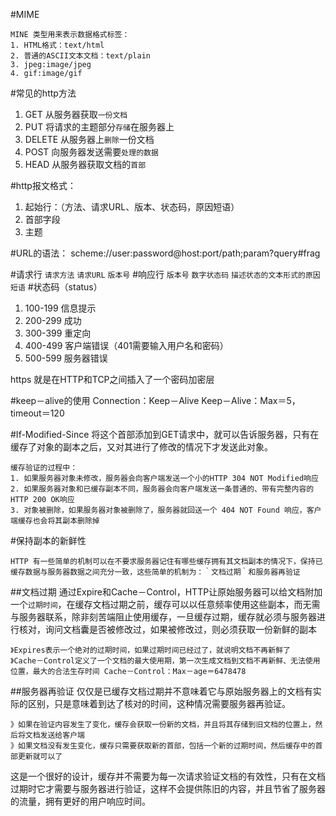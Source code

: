 #MIME

```
MINE 类型用来表示数据格式标签：
1. HTML格式：text/html
2. 普通的ASCII文本文档：text/plain
3. jpeg:image/jpeg
4. gif:image/gif

```

#常见的http方法
1. GET  从服务器获取`一份文档`
2. PUT  将请求的主题部分`存储`在服务器上
3. DELETE  从服务器上`删除`一份文档
4. POST 向服务器发送需要`处理的数据`
5. HEAD 从服务器获取文档的`首部`

#http报文格式：
1. 起始行：（方法、请求URL、版本、状态码，原因短语）
2. 首部字段
3. 主题

#URL的语法：
scheme://user:password@host:port/path;param?query#frag

#请求行
`请求方法`  `请求URL`   `版本号`
#响应行
`版本号`  `数字状态码`  `描述状态的文本形式的原因短语`
#状态码（status）
1. 100-199 信息提示
2. 200-299 成功
3. 300-399 重定向
4. 400-499 客户端错误（401需要输入用户名和密码）
5. 500-599 服务器错误

https 就是在HTTP和TCP之间插入了一个密码加密层

#keep－alive的使用
Connection：Keep－Alive
Keep－Alive：Max＝5，timeout＝120

#If-Modified-Since
将这个首部添加到GET请求中，就可以告诉服务器，只有在缓存了对象的副本之后，又对其进行了修改的情况下才发送此对象。

```
缓存验证的过程中：
1. 如果服务器对象未修改，服务器会向客户端发送一个小的HTTP 304 NOT Modified响应
2. 如果服务器对象和已缓存副本不同，服务器会向客户端发送一条普通的、带有完整内容的HTTP 200 OK响应
3. 对象被删除，如果服务器对象被删除了，服务器就回送一个 404 NOT Found 响应，客户端缓存也会将其副本删除掉
```


#保持副本的新鲜性

```
HTTP 有一些简单的机制可以在不要求服务器记住有哪些缓存拥有其文档副本的情况下，保持已缓存数据与服务器数据之间充分一致，这些简单的机制为：｀文档过期｀和服务器再验证
```

##文档过期
通过Expire和Cache－Control，HTTP让原始服务器可以给文档附加一个`过期时间`，在缓存文档过期之前，缓存可以以任意频率使用这些副本，而无需与服务器联系，除非刻苦端阻止使用缓存，一旦缓存过期，缓存就必须与服务器进行核对，询问文档囊是否被修改过，如果被修改过，则必须获取一份新鲜的副本

```
》Expires表示一个绝对的过期时间，如果过期时间已经过了，就说明文档不再新鲜了
》Cache－Control定义了一个文档的最大使用期，第一次生成文档到文档不再新鲜、无法使用位置，最大的合法生存时间 Cache－Control：Max－age＝6478478
```

##服务器再验证
仅仅是已缓存文档过期并不意味着它与原始服务器上的文档有实际的区别，只是意味着到达了核对的时间，这种情况需要服务器再验证。

```
》如果在验证内容发生了变化，缓存会获取一份新的文档，并且将其存储到旧文档的位置上，然后将文档发送给客户端
》如果文档没有发生变化，缓存只需要获取新的首部，包括一个新的过期时间，然后缓存中的首部更新就可以了
```
这是一个很好的设计，缓存并不需要为每一次请求验证文档的有效性，只有在文档过期时它才需要与服务器进行验证，这样不会提供陈旧的内容，并且节省了服务器的流量，拥有更好的用户响应时间。























